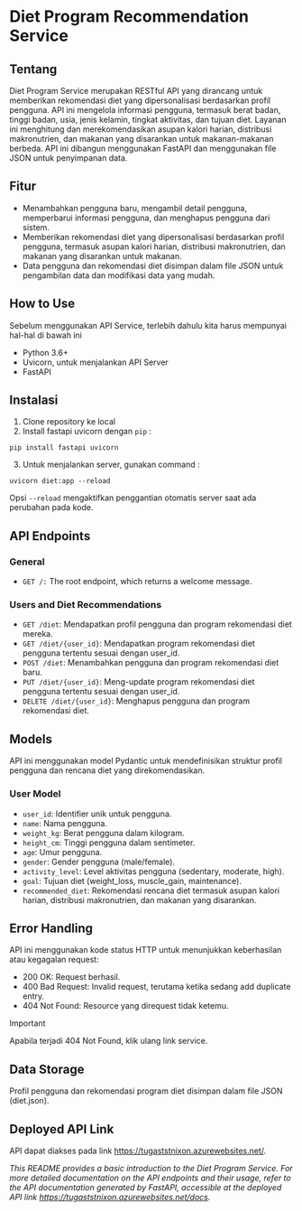 # Diet Program Recommendation Service

## Tentang

Diet Program Service merupakan RESTful API yang dirancang untuk memberikan rekomendasi diet yang dipersonalisasi berdasarkan profil pengguna. API ini mengelola informasi pengguna, termasuk berat badan, tinggi badan, usia, jenis kelamin, tingkat aktivitas, dan tujuan diet. Layanan ini menghitung dan merekomendasikan asupan kalori harian, distribusi makronutrien, dan makanan yang disarankan untuk makanan-makanan berbeda. API ini dibangun menggunakan FastAPI dan menggunakan file JSON untuk penyimpanan data.

## Fitur

* Menambahkan pengguna baru, mengambil detail pengguna, memperbarui informasi pengguna, dan menghapus pengguna dari sistem.
* Memberikan rekomendasi diet yang dipersonalisasi berdasarkan profil pengguna, termasuk asupan kalori harian, distribusi makronutrien, dan makanan yang disarankan untuk makanan.
* Data pengguna dan rekomendasi diet disimpan dalam file JSON untuk pengambilan data dan modifikasi data yang mudah.

## How to Use

Sebelum menggunakan API Service, terlebih dahulu kita harus mempunyai hal-hal di bawah ini
* Python 3.6+
* Uvicorn, untuk menjalankan API Server
* FastAPI

## Instalasi

1. Clone repository ke local
2. Install fastapi uvicorn dengan `pip` :
```
pip install fastapi uvicorn
```
3. Untuk menjalankan server, gunakan command :
```
uvicorn diet:app --reload
```
Opsi `--reload` mengaktifkan penggantian otomatis server saat ada perubahan pada kode.

## API Endpoints

### General

* `GET /:` The root endpoint, which returns a welcome message.

### Users and Diet Recommendations

* `GET /diet`: Mendapatkan profil pengguna dan program rekomendasi diet mereka.
* `GET /diet/{user_id}`: Mendapatkan program rekomendasi diet pengguna tertentu sesuai dengan user_id.
* `POST /diet`: Menambahkan pengguna dan program rekomendasi diet baru.
* `PUT /diet/{user_id}`: Meng-update program rekomendasi diet pengguna tertentu sesuai dengan user_id.
* `DELETE /diet/{user_id}`: Menghapus pengguna dan program rekomendasi diet.

## Models

API ini menggunakan model Pydantic untuk mendefinisikan struktur profil pengguna dan rencana diet yang direkomendasikan.

### User Model

* `user_id`: Identifier unik untuk pengguna.
* `name`: Nama pengguna.
* `weight_kg`: Berat pengguna dalam kilogram.
* `height_cm`: Tinggi pengguna dalam sentimeter.
* `age`: Umur pengguna.
* `gender`: Gender pengguna (male/female).
* `activity_level`: Level aktivitas pengguna (sedentary, moderate, high).
* `goal`: Tujuan diet (weight_loss, muscle_gain, maintenance).
* `recommended_diet`: Rekomendasi rencana diet termasuk asupan kalori harian, distribusi makronutrien, dan makanan yang disarankan.

## Error Handling

API ini menggunakan kode status HTTP untuk menunjukkan keberhasilan atau kegagalan request:

* 200 OK: Request berhasil.
* 400 Bad Request: Invalid request, terutama ketika sedang add duplicate entry.
* 404 Not Found: Resource yang direquest tidak ketemu.

> [!IMPORTANT]
> Apabila terjadi 404 Not Found, klik ulang link service.

## Data Storage

Profil pengguna dan rekomendasi program diet disimpan dalam file JSON (diet.json).

## Deployed API Link

API dapat diakses pada link https://tugaststnixon.azurewebsites.net/.

*This README provides a basic introduction to the Diet Program Service. For more detailed documentation on the API endpoints and their usage, refer to the API documentation generated by FastAPI, accessible at the deployed API link https://tugaststnixon.azurewebsites.net/docs.*